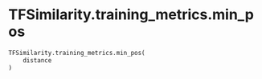# TFSimilarity.training_metrics.min_pos







```python
TFSimilarity.training_metrics.min_pos(
    distance
)
```



<!-- Placeholder for "Used in" -->
